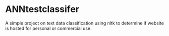 # ANNtestclassifer
A simple project on text data classification using nltk to determine if website is hosted for personal or commercial use.
